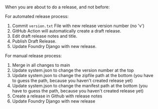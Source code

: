 When you are about to do a release, and not before:

For automated release process:
1. Commit `version.txt` File with new release version number (no 'v')
1. GitHub Action will automatically create a draft release.
1. Edit draft release notes and title.
1. Publish Draft Release.
1. Update Foundry Django with new release.

For manual release process:
1. Merge in all changes to main
1. Update system.json to change the version number at the top
1. Update system.json to change the zipfile path at the bottom (you have to guess the path, because you haven't created release yet)
1. Update system.json to change the manifest path at the bottom (you have to guess the path, because you haven't created release yet)
1. Create a release in Github with release notes
1. Update Foundry Django with new release
